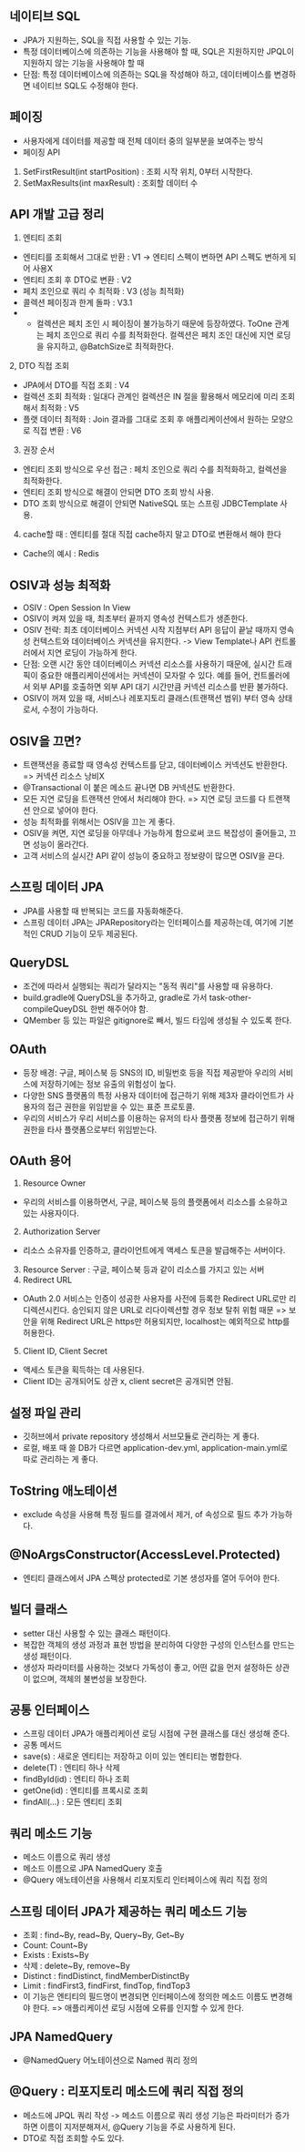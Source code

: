 ## 네이티브 SQL
- JPA가 지원하는, SQL을 직접 사용할 수 있는 기능.
- 특정 데이터베이스에 의존하는 기능을 사용해야 할 때, SQL은 지원하지만 JPQL이 지원하지 않는 기능을 사용해야 할 때
- 단점: 특정 데이터베이스에 의존하는 SQL을 작성해야 하고, 데이터베이스를 변경하면 네이티브 SQL도 수정해야 한다.

## 페이징
- 사용자에게 데이터를 제공할 때 전체 데이터 중의 일부분을 보여주는 방식
- 페이징 API
1. SetFirstResult(int startPosition) : 조회 시작 위치, 0부터 시작한다.
2. SetMaxResults(int maxResult) : 조회할 데이터 수

## API 개발 고급 정리
1. 엔티티 조회
- 엔티티를 조회해서 그대로 반환 : V1 -> 엔티티 스펙이 변하면 API 스펙도 변하게 되어 사용X
- 엔티티 조회 후 DTO로 변환 : V2
- 페치 조인으로 쿼리 수 최적화 : V3 (성능 최적화)
- 콜렉션 페이징과 한계 돌파 : V3.1
- - 컬렉션은 페치 조인 시 페이징이 불가능하기 때문에 등장하였다. ToOne 관계는 페치 조인으로 쿼리 수를 최적화한다.
컬렉션은 페치 조인 대신에 지연 로딩을 유지하고, @BatchSize로 최적화한다.

2, DTO 직접 조회
- JPA에서 DTO를 직접 조회 : V4
- 컬렉션 조회 최적화 : 일대다 관계인 컬렉션은 IN 절을 활용해서 메모리에 미리 조회해서 최적화 : V5
- 플랫 데이터 최적화 : Join 결과를 그대로 조회 후 애플리케이션에서 원하는 모양으로 직접 변환 : V6

3. 권장 순서
- 엔티티 조회 방식으로 우선 접근 : 페치 조인으로 쿼리 수를 최적화하고, 컬렉션을 최적화한다.
- 엔티티 조회 방식으로 해결이 안되면 DTO 조회 방식 사용.
- DTO 조회 방식으로 해결이 안되면 NativeSQL 또는 스프링 JDBCTemplate 사용.

4. cache할 때 : 엔티티를 절대 직접 cache하지 말고 DTO로 변환해서 해야 한다
- Cache의 예시 : Redis

## OSIV과 성능 최적화
- OSIV : Open Session In View
- OSIV이 켜져 있을 때, 최초부터 끝까지 영속성 컨텍스트가 생존한다.
- OSIV 전략: 최초 데이터베이스 커넥션 시작 지점부터 API 응답이 끝날 때까지 영속성 컨텍스트와 데이터베이스 커넥션을
유지한다. -> View Template나 API 컨트롤러에서 지연 로딩이 가능하게 한다.
- 단점: 오랜 시간 동안 데이터베이스 커넥션 리소스를 사용하기 때문에, 실시간 트래픽이 중요한 애플리케이션에서는
커넥션이 모자랄 수 있다. 예를 들어, 컨트롤러에서 외부 API를 호출하면 외부 API 대기 시간만큼 커넥션 리소스를 반환 불가하다.
- OSIV이 꺼져 있을 때, 서비스나 레포지토리 클래스(트랜잭션 범위) 부터 영속 상태로서, 수정이 가능하다.

## OSIV을 끄면?
- 트랜잭션을 종료할 때 영속성 컨텍스트를 닫고, 데이터베이스 커넥션도 반환한다. => 커넥션 리소스 낭비X
- @Transactional 이 붙은 메소드 끝나면 DB 커넥션도 반환한다.
- 모든 지연 로딩을 트랜잭션 안에서 처리해야 한다. => 지연 로딩 코드를 다 트랜잭션 안으로 넣어야 한다.
- 성능 최적화를 위해서는 OSIV을 끄는 게 좋다.
- OSIV을 켜면, 지연 로딩을 아무데나 가능하게 함으로써 코드 복잡성이 줄어들고, 끄면 성능이 올라간다.
- 고객 서비스의 실시간 API 같이 성능이 중요하고 정보량이 많으면 OSIV을 끈다.

## 스프링 데이터 JPA
- JPA를 사용할 때 반복되는 코드를 자동화해준다.
- 스프링 데이터 JPA는 JPARepository라는 인터페이스를 제공하는데, 여기에 기본적인 CRUD 기능이 모두 제공된다.

## QueryDSL
- 조건에 따라서 실행되는 쿼리가 달라지는 "동적 쿼리"를 사용할 때 유용하다.
- build.gradle에 QueryDSL을 추가하고, gradle로 가서 task-other-compileQueyDSL 한번 해주어야 함.
- QMember 등 있는 파일은 gitignore로 빼서, 빌드 타임에 생성될 수 있도록 한다.

## OAuth
- 등장 배경: 구글, 페이스북 등 SNS의 ID, 비밀번호 등을 직접 제공받아 우리의 서비스에 저장하기에는 정보 유출의 위험성이 높다.
- 다양한 SNS 플랫폼의 특정 사용자 데이터에 접근하기 위해 제3자 클라이언트가 사용자의 접근 권한을 위임받을 수 있는 표준 프로토콜.
- 우리의 서비스가 우리 서비스를 이용하는 유저의 타사 플랫폼 정보에 접근하기 위해 권한을 타사 플랫폼으로부터 위임받는다.

## OAuth 용어
1. Resource Owner
- 우리의 서비스를 이용하면서, 구글, 페이스북 등의 플랫폼에서 리소스를 소유하고 있는 사용자이다.
2. Authorization Server
- 리소스 소유자를 인증하고, 클라이언트에게 액세스 토큰을 발급해주는 서버이다.
3. Resource Server : 구글, 페이스북 등과 같이 리소스를 가지고 있는 서버
4. Redirect URL
- OAuth 2.0 서비스는 인증이 성공한 사용자를 사전에 등록한 Redirect URL로만 리디렉션시킨다. 승인되지 않은 URL로 리다이렉션할
경우 정보 탈취 위험 때문 => 보안을 위해 Redirect URL은 https만 허용되지만, localhost는 예외적으로 http를 허용한다.
5. Client ID, Client Secret
- 액세스 토큰을 획득하는 데 사용된다.
- Client ID는 공개되어도 상관 x, client secret은 공개되면 안됨.

## 설정 파일 관리
- 깃허브에서 private repository 생성해서 서브모듈로 관리하는 게 좋다.
- 로컬, 배포 때 쓸 DB가 다르면 application-dev.yml, application-main.yml로 따로 관리하는 게 좋다.

## ToString 애노테이션
- exclude 속성을 사용해 특정 필드를 결과에서 제거, of 속성으로 필드 추가 가능하다.

## @NoArgsConstructor(AccessLevel.Protected)
- 엔티티 클래스에서 JPA 스펙상 protected로 기본 생성자를 열어 두어야 한다.

## 빌더 클래스
- setter 대신 사용할 수 있는 클래스 패턴이다.
- 복잡한 객체의 생성 과정과 표현 방법을 분리하여 다양한 구성의 인스턴스를 만드는 생성 패턴이다.
- 생성자 파라미터를 사용하는 것보다 가독성이 좋고, 어떤 값을 먼저 설정하든 상관이 없으며, 객체의 불변성을 보장한다.

## 공통 인터페이스
- 스프링 데이터 JPA가 애플리케이션 로딩 시점에 구현 클래스를 대신 생성해 준다.
- 공통 메서드
- save(s) : 새로운 엔티티는 저장하고 이미 있는 엔티티는 병합한다.
- delete(T) : 엔티티 하나 삭제
- findById(id) : 엔티티 하나 조회
- getOne(id) : 엔티티를 프록시로 조회
- findAll(...) : 모든 엔티티 조회

## 쿼리 메소드 기능
- 메소드 이름으로 쿼리 생성
- 메소드 이름으로 JPA NamedQuery 호출
- @Query 애노테이션을 사용해서 리포지토리 인터페이스에 쿼리 직접 정의

## 스프링 데이터 JPA가 제공하는 쿼리 메소드 기능
- 조회 : find~By, read~By, Query~By, Get~By
- Count: Count~By
- Exists : Exists~By
- 삭제 : delete~By, remove~By
- Distinct : findDistinct, findMemberDistinctBy
- Limit : findFirst3, findFirst, findTop, findTop3
- 이 기능은 엔티티의 필드명이 변경되면 인터페이스에 정의한 메소드 이름도 변경해야 한다. => 애플리케이션 로딩 시점에 오류를 
인지할 수 있게 한다.

## JPA NamedQuery
- @NamedQuery 어노테이션으로 Named 쿼리 정의

## @Query : 리포지토리 메소드에 쿼리 직접 정의
- 메소드에 JPQL 쿼리 작성 -> 메소드 이름으로 쿼리 생성 기능은 파라미터가 증가하면 이름이 지저분해져서, @Query 기능을 주로
사용하게 된다.
- DTO로 직접 조회할 수도 있다.